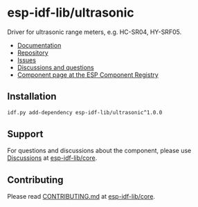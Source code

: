 # esp-idf-lib/ultrasonic

Driver for ultrasonic range meters, e.g. HC-SR04, HY-SRF05.

* [Documentation](https://esp-idf-lib.github.io/ultrasonic/)
* [Repository](https://github.com/esp-idf-lib/ultrasonic)
* [Issues](https://github.com/esp-idf-lib/ultrasonic/issues)
* [Discussions and questions](https://github.com/esp-idf-lib/core/discussions)
* [Component page at the ESP Component Registry](https://components.espressif.com/components/esp-idf-lib/ultrasonic)

## Installation

```sh
idf.py add-dependency esp-idf-lib/ultrasonic^1.0.0
```

## Support

For questions and discussions about the component, please use
[Discussions](https://github.com/esp-idf-lib/core/discussions)
at [esp-idf-lib/core](https://github.com/esp-idf-lib/core).

## Contributing

Please read [CONTRIBUTING.md](https://github.com/esp-idf-lib/core/blob/main/CONTRIBUTING.md)
at [esp-idf-lib/core](https://github.com/esp-idf-lib/core).
